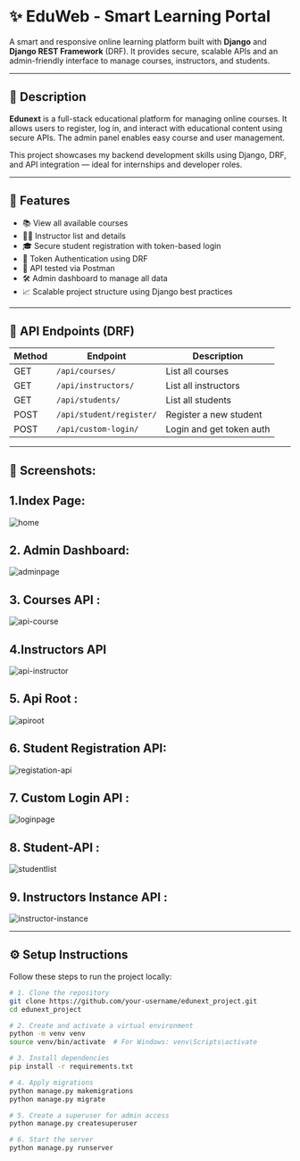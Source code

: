# ✨ EduWeb - Smart Learning Portal

A smart and responsive online learning platform built with **Django** and **Django REST Framework** (DRF). It provides secure, scalable APIs and an admin-friendly interface to manage courses, instructors, and students.

---

## 📄 Description

**Edunext** is a full-stack educational platform for managing online courses. It allows users to register, log in, and interact with educational content using secure APIs. The admin panel enables easy course and user management.

This project showcases my backend development skills using Django, DRF, and API integration — ideal for internships and developer roles.

---

## 🚀 Features

- 📚 View all available courses
- 👩‍🏫 Instructor list and details
- 🎓 Secure student registration with token-based login
- 🔐 Token Authentication using DRF
- 🧪 API tested via Postman
- 🛠️ Admin dashboard to manage all data
- 📈 Scalable project structure using Django best practices

---

## 🔐 API Endpoints (DRF)

| Method | Endpoint                        | Description                        |
|--------|----------------------------------|------------------------------------|
| GET    | `/api/courses/`                 | List all courses                   |
| GET    | `/api/instructors/`             | List all instructors               |
| GET    | `/api/students/`                | List all students                  |
| POST   | `/api/student/register/`        | Register a new student             |
| POST   | `/api/custom-login/`            | Login and get token auth           |

---

## 📸 Screenshots:
## 1.Index Page:
![home](https://github.com/user-attachments/assets/5f68784d-0537-40da-a858-a08a66832c3c)
## 2. Admin Dashboard:
![adminpage](https://github.com/user-attachments/assets/523b2d59-9dd5-4b78-aff8-4ab5d30de216)
## 3. Courses API :
![api-course](https://github.com/user-attachments/assets/a2f9fd0f-86ea-417c-9751-30fcbc8f7a9f)
## 4.Instructors API 
![api-instructor](https://github.com/user-attachments/assets/3e8d5381-7323-43a1-ac73-522758c32973)
## 5. Api Root :
![apiroot](https://github.com/user-attachments/assets/bead08ec-05fd-4077-b30a-001a85555308)
## 6. Student Registration API:
![registation-api](https://github.com/user-attachments/assets/b57253d1-b617-49c7-9015-76314b6f1db8)
## 7. Custom Login API :
![loginpage](https://github.com/user-attachments/assets/3b5edd33-80f0-458d-9dd5-4392855da4d7)
## 8. Student-API :
![studentlist](https://github.com/user-attachments/assets/9c7a97dc-9092-4b9a-9d5f-767fac5067f0)
## 9. Instructors Instance API :
![instructor-instance](https://github.com/user-attachments/assets/31fb06b5-d3c4-4e8f-a69c-a104527d2585)













---

## ⚙️ Setup Instructions

Follow these steps to run the project locally:

```bash
# 1. Clone the repository
git clone https://github.com/your-username/edunext_project.git
cd edunext_project

# 2. Create and activate a virtual environment
python -m venv venv
source venv/bin/activate  # For Windows: venv\Scripts\activate

# 3. Install dependencies
pip install -r requirements.txt

# 4. Apply migrations
python manage.py makemigrations
python manage.py migrate

# 5. Create a superuser for admin access
python manage.py createsuperuser

# 6. Start the server
python manage.py runserver
